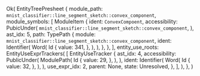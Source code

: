 Ok(
    EntityTreePresheet {
        module_path: `mnist_classifier::line_segment_sketch::convex_component`,
        module_symbols: [
            ModuleItem {
                ident: `ConvexCompoent`,
                accessibility: PubicUnder(
                    `mnist_classifier::line_segment_sketch::convex_component`,
                ),
                ast_idx: 5,
                path: TypePath {
                    module: `mnist_classifier::line_segment_sketch::convex_component`,
                    ident: Identifier(
                        Word(
                            Id {
                                value: 341,
                            },
                        ),
                    ),
                },
            },
        ],
        entity_use_roots: EntityUseExprTrackers(
            [
                EntityUseTracker {
                    ast_idx: 4,
                    accessibility: PublicUnder(
                        ModulePath(
                            Id {
                                value: 29,
                            },
                        ),
                    ),
                    ident: Identifier(
                        Word(
                            Id {
                                value: 32,
                            },
                        ),
                    ),
                    use_expr_idx: 2,
                    parent: None,
                    state: Unresolved,
                },
            ],
        ),
    },
)